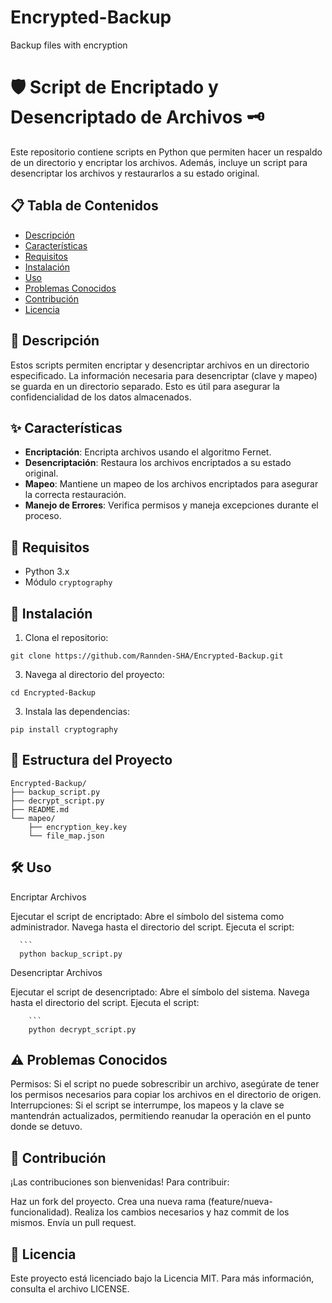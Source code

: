 # Encrypted-Backup
Backup files with encryption

# 🛡️ Script de Encriptado y Desencriptado de Archivos 🗝️

Este repositorio contiene scripts en Python que permiten hacer un respaldo de un directorio y encriptar los archivos. Además, incluye un script para desencriptar los archivos y restaurarlos a su estado original.

## 📋 Tabla de Contenidos

- [Descripción](#Descripción)
- [Características](#Características)
- [Requisitos](#Requisitos)
- [Instalación](#Instalación)
- [Uso](#Uso)
- [Problemas Conocidos](#Problemas-Conocidos)
- [Contribución](#Contribución)
- [Licencia](#Licencia)

## 📝 Descripción

Estos scripts permiten encriptar y desencriptar archivos en un directorio especificado. La información necesaria para desencriptar (clave y mapeo) se guarda en un directorio separado. Esto es útil para asegurar la confidencialidad de los datos almacenados.

## ✨ Características

- **Encriptación**: Encripta archivos usando el algoritmo Fernet.
- **Desencriptación**: Restaura los archivos encriptados a su estado original.
- **Mapeo**: Mantiene un mapeo de los archivos encriptados para asegurar la correcta restauración.
- **Manejo de Errores**: Verifica permisos y maneja excepciones durante el proceso.

## 🔧 Requisitos

- Python 3.x
- Módulo `cryptography`

## 🚀 Instalación

1. Clona el repositorio:

```
git clone https://github.com/Rannden-SHA/Encrypted-Backup.git
```

3. Navega al directorio del proyecto:

```
cd Encrypted-Backup
```

3. Instala las dependencias:

```
pip install cryptography
```

## 📂 Estructura del Proyecto

```
Encrypted-Backup/
├── backup_script.py
├── decrypt_script.py
├── README.md
└── mapeo/
    ├── encryption_key.key
    └── file_map.json
```

## 🛠️ Uso
Encriptar Archivos

  Ejecutar el script de encriptado:
      Abre el símbolo del sistema como administrador.
      Navega hasta el directorio del script.
      Ejecuta el script:
    
      ```
      python backup_script.py
Desencriptar Archivos

  Ejecutar el script de desencriptado:
      Abre el símbolo del sistema.
      Navega hasta el directorio del script.
      Ejecuta el script:
        
        ```
        python decrypt_script.py

## ⚠️ Problemas Conocidos

  Permisos: Si el script no puede sobrescribir un archivo, asegúrate de tener los permisos necesarios para copiar los archivos en el directorio de origen.
  Interrupciones: Si el script se interrumpe, los mapeos y la clave se mantendrán actualizados, permitiendo reanudar la operación en el punto donde se detuvo.

## 🤝 Contribución

¡Las contribuciones son bienvenidas! Para contribuir:

  Haz un fork del proyecto.
  Crea una nueva rama (feature/nueva-funcionalidad).
  Realiza los cambios necesarios y haz commit de los mismos.
  Envía un pull request.

## 📜 Licencia

Este proyecto está licenciado bajo la Licencia MIT. Para más información, consulta el archivo LICENSE.
